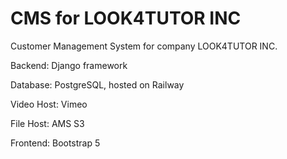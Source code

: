 # CMS for LOOK4TUTOR INC
Customer Management System for company LOOK4TUTOR INC.

Backend: Django framework

Database: PostgreSQL, hosted on Railway

Video Host: Vimeo

File Host: AMS S3

Frontend: Bootstrap 5
